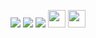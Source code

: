 <a href="https://twitter.com/akbloodadarsh"><img src="http://i.imgur.com/tXSoThF.png"/></a>
<a href="https://www.facebook.com/akbloodadarsh/"><img src="http://i.imgur.com/P3YfQoD.png"/></a>
<a href="https://github.com/akbloodadarsh"><img src="http://i.imgur.com/0o48UoR.png"/></a>
<a href="https://www.youtube.com/channel/UCpEHnIM8R3Xps61c_o_SLIA?view_as=subscriber"><img src="https://bit.ly/3hiZh9r" width="28" height="28" /></a>
<a href="https://www.linkedin.com/in/adarshkunwar7579/"><img src="https://bit.ly/31hWV5t" width = "28" height = "28"/></a>
